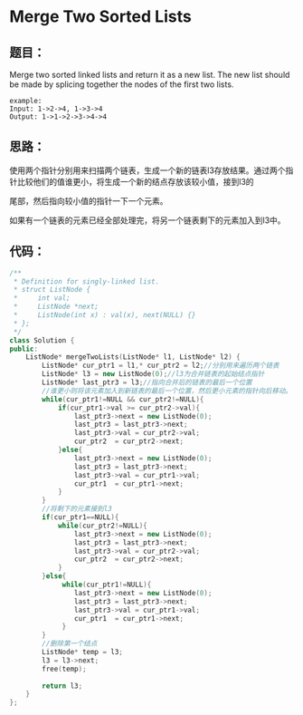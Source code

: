# Merge Two Sorted Lists

## 题目：
Merge two sorted linked lists and return it as a new list. The new list should 
be made by splicing together the nodes of the first two lists.
```
example:
Input: 1->2->4, 1->3->4
Output: 1->1->2->3->4->4

```

## 思路：

  使用两个指针分别用来扫描两个链表，生成一个新的链表l3存放结果。通过两个指针比较他们的值谁更小，将生成一个新的结点存放该较小值，接到l3的
  
  尾部，然后指向较小值的指针一下一个元素。
  
  如果有一个链表的元素已经全部处理完，将另一个链表剩下的元素加入到l3中。

## 代码：

```cpp
/**
 * Definition for singly-linked list.
 * struct ListNode {
 *     int val;
 *     ListNode *next;
 *     ListNode(int x) : val(x), next(NULL) {}
 * };
 */
class Solution {
public:
    ListNode* mergeTwoLists(ListNode* l1, ListNode* l2) {
        ListNode* cur_ptr1 = l1,* cur_ptr2 = l2;//分别用来遍历两个链表
        ListNode* l3 = new ListNode(0);//l3为合并链表的起始结点指针
        ListNode* last_ptr3 = l3;//指向合并后的链表的最后一个位置
        //谁更小则将该元素加入到新链表的最后一个位置，然后更小元素的指针向后移动。
        while(cur_ptr1!=NULL && cur_ptr2!=NULL){
            if(cur_ptr1->val >= cur_ptr2->val){
                last_ptr3->next = new ListNode(0);
                last_ptr3 = last_ptr3->next;
                last_ptr3->val = cur_ptr2->val;
                cur_ptr2  = cur_ptr2->next; 
            }else{
                last_ptr3->next = new ListNode(0);
                last_ptr3 = last_ptr3->next;
                last_ptr3->val = cur_ptr1->val;
                cur_ptr1  = cur_ptr1->next; 
            }
        }
        //将剩下的元素接到l3
        if(cur_ptr1==NULL){
            while(cur_ptr2!=NULL){
                last_ptr3->next = new ListNode(0);
                last_ptr3 = last_ptr3->next;
                last_ptr3->val = cur_ptr2->val;
                cur_ptr2  = cur_ptr2->next;   
            }
        }else{
             while(cur_ptr1!=NULL){
                last_ptr3->next = new ListNode(0);
                last_ptr3 = last_ptr3->next;
                last_ptr3->val = cur_ptr1->val;
                cur_ptr1  = cur_ptr1->next;  
             }
        }
        //删除第一个结点 
        ListNode* temp = l3;
        l3 = l3->next;
        free(temp);
        
        return l3;
    }
};
```
